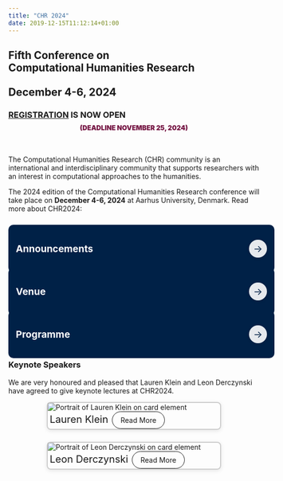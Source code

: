 ```yaml
---
title: "CHR 2024"
date: 2019-12-15T11:12:14+01:00
---
```

<style>
  /* Card row layout */
  .card-row {
    display: flex;
    flex-wrap: wrap;
    gap: 0.5rem; /* Small consistent gap */
    justify-content: center; /* Align cards to the left */
    align-items: stretch; /* Make sure all cards are the same height */
  }

  .card-col {
    display: flex;
    flex-grow:1;
    margin-bottom: 1rem; /* vertical margin between cards */
    max-width: 350px;
    width: 100%;
  }

  .card {
    display: flex;
    flex-direction: column;
    flex-grow: 1;
    
    border: 2px solid #ccc;
    border-radius: 8px;
    box-shadow: 0 2px 8px rgba(0, 0, 0, 0.1);
    transition: transform 0.3s ease; /* Adding a smooth hover effect */
  }

  .card.image img{
    width: 80% !important;

  }

  @media (hover: hover) {
    .card:hover {
      transform: translateY(-5px); /* Hover lift effect */
    }
  }

  .card-title {
    font-size: 20px !important; /* make size a bit bigger (override) */
    padding: 4px;
  }

  /* hide read more by default (on bigger screens) */
  .read-more {
  display: none;
  }

  /* show mobile read more since hover does not work */
  @media (hover: none) {
    .read-more {
      display: inline-block;
      margin-top: auto;
      align-self: flex-start;
      padding: 0.5rem 1rem;
      border: 1px solid;
      border-radius: 24px;
      text-decoration: none !important;
    }
  }

/* define banner for about page */
.banner-grid {
    display: grid;
    grid-template-columns: repeat(auto-fit, minmax(250px, 1fr));
    gap: 20px;
    padding: 0px;
}

.banner {
    background-color: #002147;
    color: white;
    padding: 15px;  /* minimal padding */
    border-radius: 10px;
    display: flex;
    flex-direction: row; /* row to place arrow beside text */
    align-items: center;
    justify-content: space-between; /* space between text and arrow */
    text-decoration: none;
    transition: all 0.3s ease;
    height: 100%;  /* controlled height */
    width: 100%; /* fixed width for consistency */
    text-decoration: none !important;
}

.banner h2 {
    font-size: 1.2rem;
    margin: 0;
    color: white;
    text-align: left; /* align text to left for better flow */
}

.banner .arrow {
    margin-left: 10px;
    width: 36px;
    height: 36px;
    border-radius: 50%;
    background-color: rgba(255, 255, 255, 0.9);
    color: #002147;
    display: flex;
    justify-content: center;
    align-items: center;
    font-size: 1.2rem;
    transition: all 0.3s ease;
    box-shadow: 0 2px 6px rgba(0,0,0,0.1);
}

.banner:hover {
    background-color: #4b0033;
}

.banner:hover .arrow {
    background-color: white;
    color: #4b0033;
}

@media (max-width: 480px) {a
    .banner h2 {
        font-size: 1rem;
    }

    .banner .arrow {
        width: 28px;
        height: 28px;
    }
}
</style>

<h2 class="center"><b><span style="text-align:center";>Fifth Conference on</br> Computational Humanities Research</span></b></h2>

<h3 class="center">
    <b><span style="text-align:center; font-size:1.3em;"> <!-- make a little bigger than H3 -->
    December 4-6, 2024
    </span></b>
    </h3>

<h3 class="center">
    <b><span style="text-align:center;">
        <a href="https://events.au.dk/chr2024/">REGISTRATION</a> IS NOW OPEN<br>
        <span style="font-size:0.8em; color:rgb(117, 21, 67); font-weight:1000; display:block; margin-top:8px;">(DEADLINE NOVEMBER 25, 2024)</span>
    </span></b>
</h3>
</br>

The Computational Humanities Research (CHR) community is an international and
interdisciplinary community that supports researchers with an interest in computational
approaches to the humanities. 

The 2024 edition of the Computational Humanities Research conference will take
place on **December 4-6, 2024** at Aarhus University, Denmark. Read more about CHR2024:

<div class="space" style="padding-top:2%;"></div>

<div class="banner-grid">
    <a href="/announcements" class="banner" aria-label="View Announcements">
        <h2>Announcements</h2>
        <div class="banner-footer">
            <div class="arrow" aria-hidden="true">→</div>
        </div>
    </a>
    <a href="/venue" class="banner" aria-label="View People">
        <h2>Venue</h2>
        <div class="banner-footer">
            <div class="arrow" aria-hidden="true">→</div>
        </div>
    </a>
    <a href="/programme" class="banner" aria-label="View Programme">
        <h2>Programme</h2>
        <div class="banner-footer">
            <div class="arrow" aria-hidden="true">→</div>
        </div>
    </a>
</div>

<div class="space" style="padding-top:2%;"></div>

### Keynote Speakers 

We are very honoured and pleased that Lauren Klein and Leon Derczynski have agreed to give keynote lectures at CHR2024.
<div class="card-row">
  <div class="card-col">
    <div class="card" onclick="location.href='/announcements/lauren-klein';" style="cursor: pointer;">
      <div class="card-image">
          <img class="speaker-img" src="/images/announce/lauren-klein.jpg" alt="Portrait of Lauren Klein on card element">
        </a>
      </div>
      <div class="card-content">
        <span class="card-title">Lauren Klein</span>
        <a href="/announcements/lauren-klein" class="read-more">Read More</a>
      </div>
    </div>
  </div>

  <div class="card-col">
    <div class="card" onclick="location.href='/announcements/leon-derczynski';" style="cursor: pointer;">
      <div class="card-image">
          <img class="speaker-img" src="/images/announce/leon-derczynski-square-med-forweb.jpg" alt="Portrait of Leon Derczynski on card element">
        </a>
      </div>
      <div class="card-content">
        <span class="card-title">Leon Derczynski</span>
        <a href="/announcements/leon-derczynski" class="read-more">Read More</a>
      </div>
    </div>
  </div>
</div>
